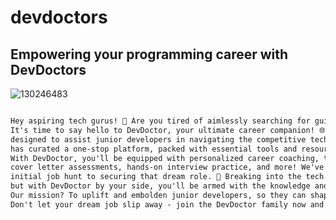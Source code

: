 # devdoctors 
## Empowering your programming career with DevDoctors
![130246483](https://user-images.githubusercontent.com/58683199/231743588-a61e1f25-cf5e-4de5-9af8-68ea290bb92b.png)

<img src="https://user-images.githubusercontent.com/58683199/231743588-a61e1f25-cf5e-4de5-9af8-68ea290bb92b.png" alt="">


```txt
Hey aspiring tech gurus! 🌟 Are you tired of aimlessly searching for guidance to kickstart your career in the tech world?
It's time to say hello to DevDoctor, your ultimate career companion! 🌐 DevDoctor is an innovative startup, specifically
designed to assist junior developers in navigating the competitive tech job market. Our team of seasoned experts 
has curated a one-stop platform, packed with essential tools and resources tailored to your needs. 🛠️
With DevDoctor, you'll be equipped with personalized career coaching, thorough resume and 
cover letter assessments, hands-on interview practice, and more! We've got your back from your 
initial job hunt to securing that dream role. 💼 Breaking into the tech scene can seem daunting, 
but with DevDoctor by your side, you'll be armed with the knowledge and confidence to make your mark. 
Our mission? To uplift and embolden junior developers, so they can shape the future of technology. 🚀
Don't let your dream job slip away - join the DevDoctor family now and catapult your tech career to new heights! 💻🚀🌟
```

